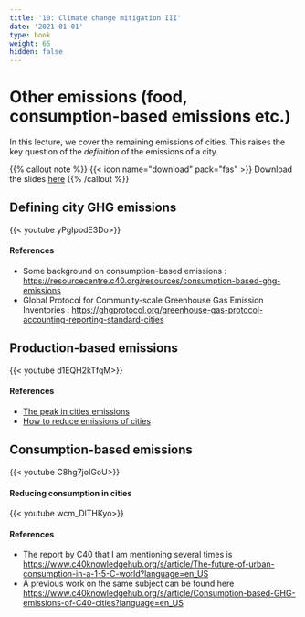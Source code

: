 ```yaml
---
title: '10: Climate change mitigation III'
date: '2021-01-01'
type: book
weight: 65
hidden: false
---
```

# Other emissions (food, consumption-based emissions etc.)

<!--more-->

In this lecture, we cover the remaining emissions of cities. This raises the key question of the _definition_ of the emissions of a city.

{{% callout note %}}
{{< icon name="download" pack="fas" >}} Download the slides [here](http://www.centre-cired.fr/wp-content/uploads/2021/10/course-other-emissions.pdf)
{{% /callout %}}


## Defining city GHG emissions
{{< youtube yPgIpodE3Do>}}

#### References
- Some background on consumption-based emissions : https://resourcecentre.c40.org/resources/consumption-based-ghg-emissions
- Global Protocol for Community-scale Greenhouse Gas Emission Inventories : https://ghgprotocol.org/greenhouse-gas-protocol-accounting-reporting-standard-cities

## Production-based emissions
{{< youtube d1EQH2kTfqM>}}

#### References
- [The peak in cities emissions](https://c40-production-images.s3.amazonaws.com/other_uploads/images/1923_Peaking_emissions_Media_Pack_Extended_version.original.pdf?1536847923)
- [How to reduce emissions of cities](https://www.c40knowledgehub.org/s/article/Deadline-2020-How-cities-will-get-the-job-done?language=en_US)

## Consumption-based emissions
{{< youtube C8hg7joIGoU>}}

#### Reducing consumption in cities
{{< youtube wcm_DlTHKyo>}}

#### References
- The report by C40 that I am mentioning several times is https://www.c40knowledgehub.org/s/article/The-future-of-urban-consumption-in-a-1-5-C-world?language=en_US
- A previous work on the same subject can be found here https://www.c40knowledgehub.org/s/article/Consumption-based-GHG-emissions-of-C40-cities?language=en_US


